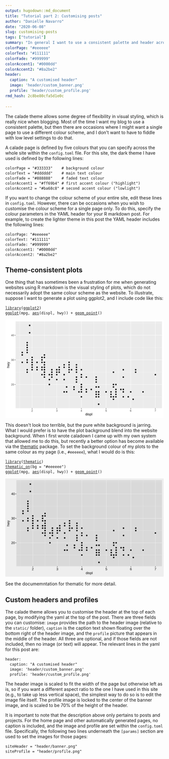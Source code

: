 ```yaml
---
output: hugodown::md_document
title: "Tutorial part 2: Customising posts"
author: "Danielle Navarro"
date: "2020-06-08"
slug: customising-posts
tags: ["tutorial"]
summary: "In general I want to use a consistent palette and header across a site, but there are occasions where I might want a single page to use a different style. I don’t want to have to edit with low level settings to do that. In the second part of the tutorial I discuss this kind of customisation."
colorPage: "#eeeeee"
colorText: "#111111"
colorFade: "#999999"
colorAccent1: "#0000dd"
colorAccent2: "#8a2be2"
header:
  caption: "A customised header"
  image: 'header/custom_banner.png'
  profile: 'header/custom_profile.png'
rmd_hash: 2c8be80cfa5d1e0c

---
```


The calade theme allows some degree of flexibility in visual styling, which is really nice when blogging. Most of the time I want my blog to use a consistent palette, but then there are occasions where I might want a single page to use a different colour scheme, and I don't want to have to fiddle with low level settings to do that.

A calade page is defined by five colours that you can specify across the whole site within the `config.toml` file. For this site, the dark theme I have used is defined by the following lines:

    colorPage = "#333333"    # background colour
    colorText = "#dddddd"    # main text colour
    colorFade = "#888888"    # faded text colour
    colorAccent1 = "#ff69b4" # first accent colour ("highlight")
    colorAccent2 = "#ba68c8" # second accent colour ("lowlight")

If you want to change the colour scheme of your entire site, edit these lines in `config.toml`. However, there can be occasions when you wish to customise the colour scheme for a single page only. To do this, specify the colour parameters in the YAML header for your R markdown post. For example, to create the lighter theme in this post the YAML header includes the following lines:

    colorPage: "#eeeeee"
    colorText: "#111111"
    colorFade: "#999999"
    colorAccent1: "#0000dd"
    colorAccent2: "#8a2be2"

Theme-consistent plots
----------------------

One thing that has sometimes been a frustration for me when generating websites using R markdown is the visual styling of plots, which do not necessarily adopt the same colour scheme as the website. To illustrate, suppose I want to generate a plot using ggplot2, and I include code like this:

<div class="highlight">

<pre class='chroma'><code class='language-r' data-lang='r'><span class='nf'><a href='https://rdrr.io/r/base/library.html'>library</a></span>(<span class='k'><a href='http://ggplot2.tidyverse.org'>ggplot2</a></span>)
<span class='nf'><a href='https://ggplot2.tidyverse.org/reference/ggplot.html'>ggplot</a></span>(<span class='k'>mpg</span>, <span class='nf'><a href='https://ggplot2.tidyverse.org/reference/aes.html'>aes</a></span>(<span class='k'>displ</span>, <span class='k'>hwy</span>)) <span class='o'>+</span> <span class='nf'><a href='https://ggplot2.tidyverse.org/reference/geom_point.html'>geom_point</a></span>() 
</code></pre>
<img src="figs/unnamed-chunk-1-1.png" width="700px" style="display: block; margin: auto;" />

</div>

This doesn't look *too* terrible, but the pure white background is jarring. What I would prefer is to have the plot background blend into the website background. When I first wrote caladown I came up with my own system that allowed me to do this, but recently a better option has become available via the [thematic](https://github.com/rstudio/thematic/) package. To set the background colour of my plots to the same colour as my page (i.e., `#eeeeee`), what I would do is this:

<div class="highlight">

<pre class='chroma'><code class='language-r' data-lang='r'><span class='nf'><a href='https://rdrr.io/r/base/library.html'>library</a></span>(<span class='k'><a href='https://rstudio.github.io/thematic'>thematic</a></span>)
<span class='nf'><a href='https://rdrr.io/pkg/thematic/man/thematic.html'>thematic_on</a></span>(bg = <span class='s'>"#eeeeee"</span>)
<span class='nf'><a href='https://ggplot2.tidyverse.org/reference/ggplot.html'>ggplot</a></span>(<span class='k'>mpg</span>, <span class='nf'><a href='https://ggplot2.tidyverse.org/reference/aes.html'>aes</a></span>(<span class='k'>displ</span>, <span class='k'>hwy</span>)) <span class='o'>+</span> <span class='nf'><a href='https://ggplot2.tidyverse.org/reference/geom_point.html'>geom_point</a></span>() 
</code></pre>
<img src="figs/unnamed-chunk-2-1.png" width="700px" style="display: block; margin: auto;" />

</div>

See the documemntation for thematic for more detail.

Custom headers and profiles
---------------------------

The calade theme allows you to customise the header at the top of each page, by modifying the yaml at the top of the post. There are three fields you can customise: `image` provides the path to the header image (relative to the `static/` folder), `caption` is the caption text shown floating over the bottom right of the header image, and the `profile` picture that appears in the middle of the header. All three are optional, and if those fields are not included, then no image (or text) will appear. The relevant lines in the yaml for this post are:

    header:
      caption: "A customised header"
      image: 'header/custom_banner.png'
      profile: 'header/custom_profile.png'

The header image is scaled to fit the width of the page but otherwise left as is, so if you want a different aspect ratio to the one I have used in this site (e.g., to take up less vertical space), the simplest way to do so is to edit the image file itself. The profile image is locked to the center of the banner image, and is scaled to be 70% of the height of the header.

It is important to note that the description above only pertains to posts and projects. For the home page and other automatically generated pages, no caption is included, and the image and profile are set within the `config.toml` file. Specifically, the following two lines underneath the `[params]` section are used to set the images for those pages:

    siteHeader = "header/banner.png"
    siteProfile = "header/profile.png"


